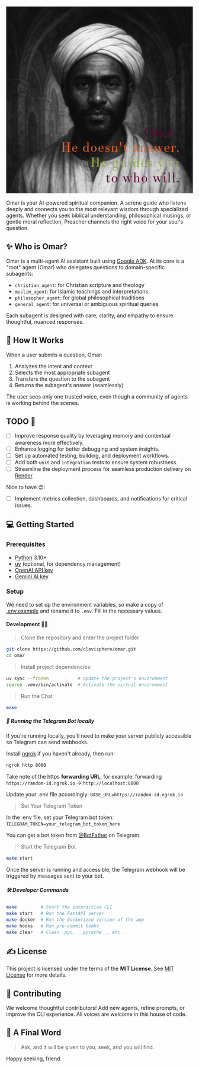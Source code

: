 ![Ask Omar](./images/omar_banner.png)

Omar is your AI-powered spiritual companion. A serene guide who listens deeply and connects you to the most relevant wisdom through specialized agents.
Whether you seek biblical understanding, philosophical musings, or gentle moral reflection,
Preacher channels the right voice for your soul's question.

## ✨ Who is Omar?

Omar is a multi-agent AI assistant built using [Google ADK](https://google.github.io/adk-docs/).
At its core is a "root" agent (Omar) who delegates questions to domain-specific subagents:

- `christian_agent`: for Christian scripture and theology
- `muslim_agent`: for Islamic teachings and interpretations
- `philosopher_agent`: for global philosophical traditions
- `general_agent`: for universal or ambiguous spiritual queries

Each subagent is designed with care, clarity, and empathy to ensure thoughtful, nuanced responses.

## 🧠 How It Works

When a user submits a question, Omar:

1. Analyzes the intent and context
2. Selects the most appropriate subagent
3. Transfers the question to the subagent
4. Returns the subagent's answer (seamlessly)

The user sees only one trusted voice, even though a community of agents is working behind the scenes.

## TODO 📝

- [ ] Improve response quality by leveraging memory and contextual awareness more effectively.
- [ ] Enhance logging for better debugging and system insights.
- [ ] Set up automated testing, building, and deployment workflows.
- [ ] Add both `unit` and `integration` tests to ensure system robustness.
- [ ] Streamline the deployment process for seamless production delivery on [Render](https://render.com/)

Nice to have 😊:

- [ ] Implement metrics collection, dashboards, and notifications for critical issues.

## 💻 Getting Started

### Prerequisites

- [Python](https://www.python.org/downloads/) 3.10+
- [uv](https://github.com/astral-sh/uv) (optional, for dependency management)
- [OpenAI API key](https://platform.openai.com/api-keys)
- [Gemini AI key](https://ai.google.dev/gemini-api/docs/api-key)

### Setup

We need to set up the environment variables, so make a copy of [.env.example](./.env.example)
and rename it to `.env`. Fill in the necessary values.

#### Development 👷🏽

> Clone the repository and enter the project folder

```bash
git clone https://github.com/clovisphere/omar.git
cd omar
```

> Install project dependencies:

```bash
uv sync --frozen           # Update the project's environment
source .venv/bin/activate  # Activate the virtual environment
```

> Run the Chat

```bash
make
```

##### 📲 Running the Telegram Bot locally

If you're running locally, you'll need to make your server publicly accessible so Telegram can send webhooks.

Install [ngrok](https://ngrok.com/download) if you haven't already, then run:

```bash
ngrok http 8000
```

Take note of the https **forwarding URL**, for example: forwarding `https://random-id.ngrok.io` -> `http://localhost:8000`

Update your .env file accordingly: `BASE_URL=https://random-id.ngrok.io`

> Set Your Telegram Token

In the .env file, set your Telegram bot token: `TELEGRAM_TOKEN=your_telegram_bot_token_here`

You can get a bot token from [@BotFather](https://t.me/BotFather) on Telegram.

> Start the Telegram Bot

```bash
make start
```

Once the server is running and accessible, the Telegram webhook will be triggered by messages sent to your bot.

#####  🛠️ Developer Commands

```bash
make         # Start the interactive CLI
make start   # Run the FastAPI server
make docker  # Run the Dockerized version of the app
make hooks   # Run pre-commit hooks
make clear   # Clean .pyc, __pycache__, etc.
```

## ✍️ License

This project is licensed under the terms of the **MIT License**. See [MIT License](./LICENSE) for more details.

## 🤍 Contributing

We welcome thoughtful contributors! Add new agents, refine prompts, or improve the CLI experience. All voices are welcome in this house of code.

## 🙏 A Final Word

> Ask, and it will be given to you; seek, and you will find.

Happy seeking, friend.
